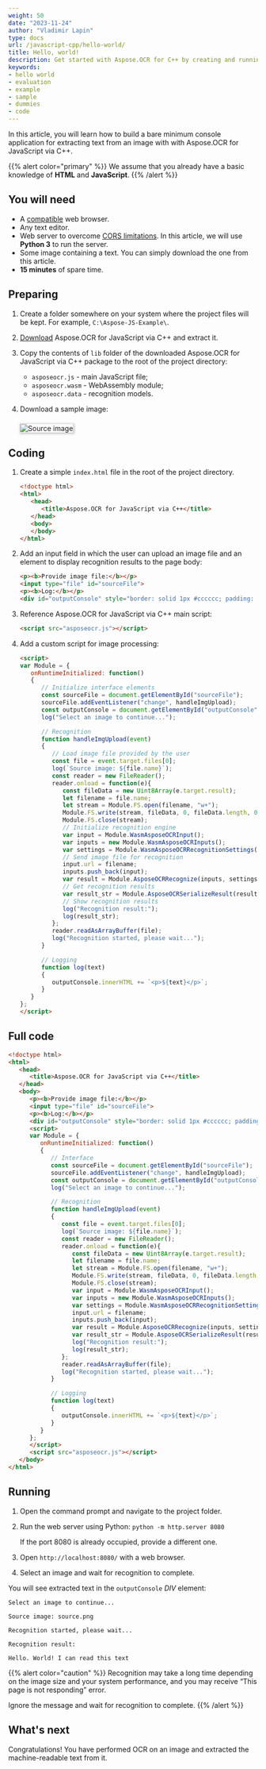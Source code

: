 ```yaml
---
weight: 50
date: "2023-11-24"
author: "Vladimir Lapin"
type: docs
url: /javascript-cpp/hello-world/
title: Hello, world!
description: Get started with Aspose.OCR for C++ by creating and running a bare minimum example.
keywords:
- hello world
- evaluation
- example
- sample
- dummies
- code
---
```


In this article, you will learn how to build a bare minimum console application for extracting text from an image with with Aspose.OCR for JavaScript via C++.

{{% alert color="primary" %}} 
We assume that you already have a basic knowledge of **HTML** and **JavaScript**.
{{% /alert %}} 

## You will need

- A [compatible](/ocr/javascript-cpp/system-requirements/) web browser.
- Any text editor.
- Web server to overcome [CORS limitations](/ocr/javascript-cpp/system-requirements/#working-with-local-files). In this article, we will use **Python 3** to run the server.
- Some image containing a text. You can simply download the one from this article.
- **15 minutes** of spare time.

## Preparing

1. Create a folder somewhere on your system where the project files will be kept. For example, `C:\Aspose-JS-Example\`.
2. [Download](https://releases.aspose.com/ocr/javascript-cpp/) Aspose.OCR for JavaScript via C++ and extract it.
3. Copy the contents of `lib` folder of the downloaded Aspose.OCR for JavaScript via C++ package to the root of the project directory:

    - `asposeocr.js` - main JavaScript file;
    - `asposeocr.wasm` - WebAssembly module;
    - `asposeocr.data` - recognition models.

4. Download a sample image:
   
   <img src="source.png" alt="Source image" style="box-shadow: 1px 1px 4px 2px rgba(0,0,0,0.2);margin-top:8px;" />

## Coding

1. Create a simple `index.html` file in the root of the project directory.
   ```html
   <!doctype html>
   <html>
      <head>
         <title>Aspose.OCR for JavaScript via C++</title>
      </head>
      <body>
      </body>
   </html>
   ```

2. Add an input field in which the user can upload an image file and an element to display recognition results to the page body:
   ```html
   <p><b>Provide image file:</b></p>
   <input type="file" id="sourceFile">
   <p><b>Log:</b></p>
   <div id="outputConsole" style="border: solid 1px #cccccc; padding: 10px;"></div>
   ```

3. Reference Aspose.OCR for JavaScript via C++ main script:
   ```html
   <script src="asposeocr.js"></script>
   ```

4. Add a custom script for image processing:
   ```html
   <script>
   var Module = {
      onRuntimeInitialized: function()
      {
         // Initialize interface elements
         const sourceFile = document.getElementById("sourceFile");
         sourceFile.addEventListener("change", handleImgUpload);
         const outputConsole = document.getElementById("outputConsole");
         log("Select an image to continue...");

         // Recognition
         function handleImgUpload(event)
         {
            // Load image file provided by the user
            const file = event.target.files[0];
            log(`Source image: ${file.name}`);
            const reader = new FileReader();
            reader.onload = function(e){
               const fileData = new Uint8Array(e.target.result);
               let filename = file.name;
               let stream = Module.FS.open(filename, "w+");
               Module.FS.write(stream, fileData, 0, fileData.length, 0);
               Module.FS.close(stream);
               // Initialize recognition engine
               var input = Module.WasmAsposeOCRInput();
               var inputs = new Module.WasmAsposeOCRInputs();
               var settings = Module.WasmAsposeOCRRecognitionSettings();
               // Send image file for recognition
               input.url = filename;
               inputs.push_back(input);
               var result = Module.AsposeOCRRecognize(inputs, settings);
               // Get recognition results
               var result_str = Module.AsposeOCRSerializeResult(result, Module.ExportFormat.text);
               // Show recognition results
               log("Recognition result:");
               log(result_str);
            };
            reader.readAsArrayBuffer(file);
            log("Recognition started, please wait...");
         }

         // Logging
         function log(text)
         {
            outputConsole.innerHTML += `<p>${text}</p>`;
         }
      }
   };
   </script>
   ```

## Full code

```html
<!doctype html>
<html>
   <head>
      <title>Aspose.OCR for JavaScript via C++</title>
   </head>
   <body>
      <p><b>Provide image file:</b></p>
      <input type="file" id="sourceFile">
      <p><b>Log:</b></p>
      <div id="outputConsole" style="border: solid 1px #cccccc; padding: 10px;"></div>
      <script>
      var Module = {
         onRuntimeInitialized: function()
         {
            // Interface
            const sourceFile = document.getElementById("sourceFile");
            sourceFile.addEventListener("change", handleImgUpload);
            const outputConsole = document.getElementById("outputConsole");
            log("Select an image to continue...");

            // Recognition
            function handleImgUpload(event)
            {
               const file = event.target.files[0];
               log(`Source image: ${file.name}`);
               const reader = new FileReader();
               reader.onload = function(e){
                  const fileData = new Uint8Array(e.target.result);
                  let filename = file.name;
                  let stream = Module.FS.open(filename, "w+");
                  Module.FS.write(stream, fileData, 0, fileData.length, 0);
                  Module.FS.close(stream);
                  var input = Module.WasmAsposeOCRInput();
                  var inputs = new Module.WasmAsposeOCRInputs();
                  var settings = Module.WasmAsposeOCRRecognitionSettings();
                  input.url = filename;
                  inputs.push_back(input);
                  var result = Module.AsposeOCRRecognize(inputs, settings);
                  var result_str = Module.AsposeOCRSerializeResult(result, Module.ExportFormat.text);
                  log("Recognition result:");
                  log(result_str);
               };
               reader.readAsArrayBuffer(file);
               log("Recognition started, please wait...");
            }

            // Logging
            function log(text)
            {
               outputConsole.innerHTML += `<p>${text}</p>`;
            }
         }
      };
      </script>
      <script src="asposeocr.js"></script>
   </body>
</html>
```

## Running

1. Open the command prompt and navigate to the project folder.
2. Run the web server using Python:
   `python -m http.server 8080`

   If the port 8080 is already occupied, provide a different one.
3. Open `http://localhost:8080/` with a web browser.
4. Select an image and wait for recognition to complete.

You will see extracted text in the `outputConsole` _DIV_ element:

```
Select an image to continue...

Source image: source.png

Recognition started, please wait...

Recognition result:

Hello. World! I can read this text
```

{{% alert color="caution" %}} 
Recognition may take a long time depending on the image size and your system performance, and you may receive “This page is not responding” error.

Ignore the message and wait for recognition to complete.
{{% /alert %}} 

## What's next

Congratulations! You have performed OCR on an image and extracted the machine-readable text from it.
